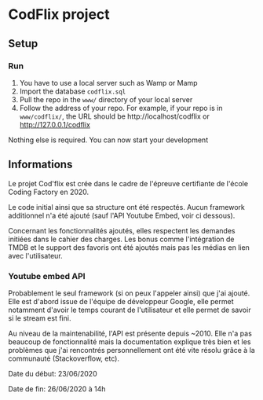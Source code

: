 # CodFlix project

## Setup

### Run
1. You have to use a local server such as Wamp or Mamp
1. Import the database `codflix.sql`
1. Pull the repo in the `www/` directory of your local server
1. Follow the address of your repo. For example, if your repo is in ``www/codflix/``, the URL should be http://localhost/codflix or http://127.0.0.1/codflix

Nothing else is required. You can now start your development

## Informations

Le projet Cod'flix est crée dans le cadre de l'épreuve certifiante de l'école Coding Factory en 2020. 

Le code initial ainsi que sa structure ont été respectés. Aucun framework additionnel n'a été ajouté (sauf l'API Youtube Embed, voir ci dessous).

Concernant les fonctionnalités ajoutés, elles respectent les demandes initiées dans le cahier des charges. Les bonus comme l'intégration de TMDB et le support des favoris ont été ajoutés mais pas les médias en lien avec l'utilisateur.


### Youtube embed API

Probablement le seul framework (si on peux l'appeler ainsi) que j'ai ajouté. Elle est d'abord issue de l'équipe de développeur Google, elle permet notamment d'avoir le temps courant de l'utilisateur et elle permet de savoir si le stream est fini.

Au niveau de la maintenabilité, l'API est présente depuis ~2010. Elle n'a pas beaucoup de fonctionnalité mais la documentation explique très bien et les problèmes que j'ai rencontrés personnellement ont été vite résolu grâce à la communauté (Stackoverflow, etc).

Date du début: 23/06/2020

Date de fin: 26/06/2020 à 14h